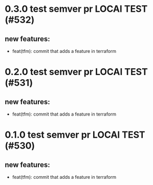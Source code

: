 # 0.3.0 test semver pr LOCAl TEST (#532)

## new features:
* feat(tfm): commit that adds a feature in terraform

# 0.2.0 test semver pr LOCAl TEST (#531)

## new features:
* feat(tfm): commit that adds a feature in terraform

# 0.1.0 test semver pr LOCAl TEST (#530)

## new features:
* feat(tfm): commit that adds a feature in terraform

